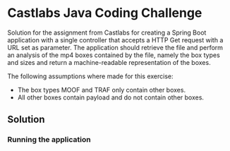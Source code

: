 # Castlabs Java Coding Challenge

Solution for the assignment from Castlabs for creating a Spring Boot application with a single controller that accepts
a HTTP Get request with a URL set as parameter. The application should retrieve the file and perform an analysis of the
mp4 boxes contained by the file, namely the box types and sizes and return a machine-readable representation of the 
boxes.

The following assumptions where made for this exercise:

- The box types MOOF and TRAF only contain other boxes.
- All other boxes contain payload and do not contain other boxes.

## Solution

### Running the application